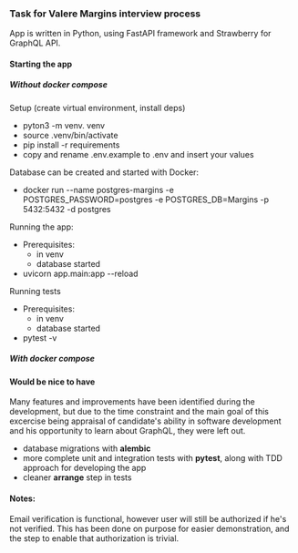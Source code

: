 ### Task for Valere Margins interview process

App is written in Python, using FastAPI framework and Strawberry for GraphQL API.

#### Starting the app

##### Without docker compose

Setup (create virtual environment, install deps)

- pyton3 -m venv. venv
- source .venv/bin/activate
- pip install -r requirements
- copy and rename .env.example to .env and insert your values

Database can be created and started with Docker:

- docker run --name postgres-margins -e POSTGRES_PASSWORD=postgres -e POSTGRES_DB=Margins -p 5432:5432 -d postgres

Running the app:

- Prerequisites:
  - in venv
  - database started
- uvicorn app.main:app --reload

Running tests

- Prerequisites:
  - in venv
  - database started
- pytest -v

##### With docker compose

#### Would be nice to have

Many features and improvements have been identified during the development, but due to the time constraint and the main goal of this excercise being appraisal of candidate's ability in software development and his opportunity to learn about GraphQL, they were left out.

- database migrations with **alembic**
- more complete unit and integration tests with **pytest**, along with TDD approach for developing the app
- cleaner **arrange** step in tests

#### Notes:

Email verification is functional, however user will still be authorized if he's not verified. This has been done on purpose for easier demonstration, and the step to enable that authorization is trivial.
